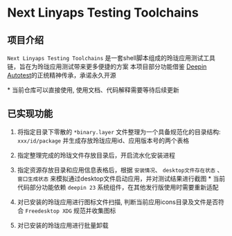 # Next Linyaps Testing Toolchains
## 项目介绍
`Next Linyaps Testing Toolchains` 是一套shell脚本组成的玲珑应用测试工具链，旨在为玲珑应用测试带来更多便捷的方案
本项目部分功能借鉴 [Deepin Autotest](https://youqu.uniontech.com/)的正统精神传承，承诺永久开源

\* 当前仓库可以直接使用, 使用文档、代码解释需要等待后续更新

## 已实现功能

1. 将指定目录下零散的 `*binary.layer` 文件整理为一个具备规范化的目录结构: `xxx/id/package` 并生成存放玲珑应用id、应用版本号的两个表格

2. 指定整理完成的玲珑文件存放目录后，开启流水化安装进程

3. 指定资源存放目录和应用信息表格后，根据 `安装情况`、 `desktop文件存在状态` 、`窗口生成状态` 来模拟通过desktop文件启动应用，并对测试结果进行截图
\* 当前代码部分功能依赖 `deepin 23` 系统组件，在其他发行版使用时需要重新适配

4. 对已安装的玲珑应用进行图标文件扫描, 判断当前应用icons目录及文件是否符合 `Freedesktop XDG` 规范并收集图标

5. 对已安装的玲珑应用进行批量卸载

